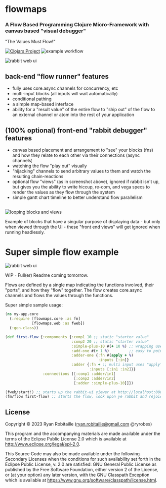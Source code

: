 # flowmaps
### A Flow Based Programming Clojure Micro-Framework with canvas based "visual debugger"

"The Values Must Flow!"

[![Clojars Project](https://img.shields.io/clojars/v/org.clojars.ryrobes/flowmaps.svg)](https://clojars.org/org.clojars.ryrobes/flowmaps) ![example workflow](https://github.com/ryrobes/flowmaps/actions/workflows/clojure.yml/badge.svg)

![rabbit web ui](https://app.rabbitremix.com/gh-sample2.png)

## back-end "flow runner" features
 - fully uses core.async channels for concurrency, etc
 - multi-input blocks (all inputs will wait automatically)
 - conditional pathing
 - a simple map-based interface
 - ability for a "result value" of the entire flow to "ship out" of the flow to an external channel or atom into the rest of your application

## (100% optional) front-end "rabbit debugger" features
- canvas based placement and arrangement to "see" your blocks (fns) and how they relate to each other via their connections (async channels)
- watching the flow "play out" visually
- "hijacking" channels to send arbitrary values to them and watch the resulting chain-reactions
- optional flow "views" (as in screenshot above), ignored if rabbit isn't up, but gives you the ability to write hiccup, re-com, and vega specs to render the values as they flow through the system
- simple gantt chart timeline to better understand flow parallelism

## 

![looping blocks and views](https://app.rabbitremix.com/gh-looped4.gif)

Example of blocks that have a singular purpose of displaying data - but only when viewed through the UI - these "front end views" will get ignored when running headlessly.

## 

# Super simple flow example

![rabbit web ui](https://app.rabbitremix.com/gh-sample1.png)

WIP - Full(er) Readme coming tomorrow. 

Flows are defined by a single map indicating the functions involved, their "ports", and how they "flow" together. The flow creates core.async channels and flows the values through the functions.

Super simple sample usage:

```clojure
(ns my-app.core
  (:require [flowmaps.core :as fm]
            [flowmaps.web :as fweb])
  (:gen-class))

(def first-flow {:components {:comp1 10 ;; static "starter value"
                              :comp2 20 ;; static "starter value"
                              :simple-plus-10 #(+ 10 %) ;; wrapping useful for single input blocks
                              :add-one #(+ 1 %)         ;; easy to point where the flowing val goes
                              :adder-one {:fn #(apply + %)
                                          :inputs [:in]}
                              :adder {:fn + ;; multi input uses "apply" after materializing inputs
                                      :inputs [:in1 :in2]}}
                 :connections [[:comp1 :adder/in1]
                               [:comp2 :adder/in2]
                               [:adder :simple-plus-10]]})

(fweb/start!) ;; starts up the rabbit-ui viewer at http://localhost:8888/ 
(fm/flow first-flow) ;; starts the flow, look upon ye rabbit and rejoice!
```

## License

Copyright © 2023 Ryan Robitaille (ryan.robitaille@gmail.com @ryrobes)

This program and the accompanying materials are made available under the
terms of the Eclipse Public License 2.0 which is available at
http://www.eclipse.org/legal/epl-2.0.

This Source Code may also be made available under the following Secondary
Licenses when the conditions for such availability set forth in the Eclipse
Public License, v. 2.0 are satisfied: GNU General Public License as published by
the Free Software Foundation, either version 2 of the License, or (at your
option) any later version, with the GNU Classpath Exception which is available
at https://www.gnu.org/software/classpath/license.html.

